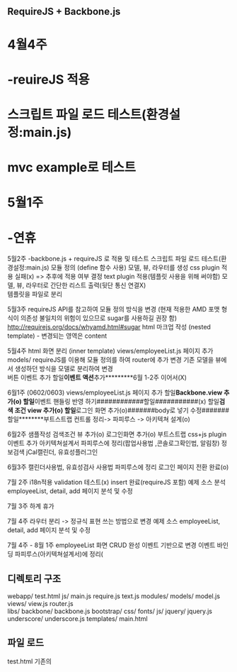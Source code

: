 ## RequireJS + Backbone.js ##
# 4월4주 
# -reuireJS 적용
# 스크립트 파일 로드 테스트(환경설정:main.js) 
# mvc example로 테스트 

# 5월1주 
# -연휴 

5월2주
-backbone.js + requireJS 로 적용 및 테스트 
스크립트 파일 로드 테스트(환경설정:main.js)
모듈 정의 (define 함수 사용) 
모델, 뷰, 라우터를 생성 
css plugin 적용 실패(x) => 추후에 적용 여부 결정
text plugin 적용(템플릿 사용을 위해 써야함)
모델, 뷰, 라우터로 간단한 리스트 출력(뒷단 통신 연결X)  
템플릿을 파일로 분리 

5월3주
requireJS API를 참고하여 모듈 정의 방식을 변경  (현재 적용한 AMD 포맷 형식이 의존성 불일치의 위험이 있으므로 sugar를 사용하길 권장 함)  http://requirejs.org/docs/whyamd.html#sugar 
html 마크업 작성 (nested template) - 변경되는 영역은 content

5월4주
html 화면 분리 (inner template)
views/employeeList.js 페이지 추가
models/
requireJS를 이용해 모듈 정의를 하여 router에 추가 변경
기존 모델을 뷰에서 생성하던 방식을 모델로 분리하여 변경   
버튼 이벤트 추가 
할일********이벤트 액션********추가*********6월 1-2주 이어서(X)

6월1주 (0602/0603)
views/employeeList.js 페이지 추가
할일********Backbone.view 추가(o)
할일********이벤트 핸들링 반영 하기############할일###########(x)
할일********검색 조건 view 추가(o)
할일********로그인 화면 추가(o)#######body로 넣기 수정#######
할일********부트스트랩 컨트롤 정리-> 파피루스 -> 아키텍쳐 설계(o) 

6월2주
샘플작성
검색조건 뷰 추가(o)
로그인화면 추가(o)
부트스트랩 css+js plugin 이벤트 추가
아키텍쳐설계서 파피루스에 정리(팝업사용법 ,콘솔로그확인법, 알림창)
정보검색  jCal캘린더, 유효성플러그인

6월3주
캘린더사용법, 유효성검사 사용법 파피루스에 정리
로그인 페이지 전환 완료(o)

7월 2주 
i18n적용
validation 테스트(x)
insert 완료(requireJS 포함)
예제 소스 분석 employeeList, detail, add 페이지 분석 및 수정

7월 3주
하계 휴가

7월 4주
라우터 분리 -> 정규식 표현 쓰는 방법으로 변경
예제 소스 employeeList, detail, add 페이지 분석 및 수정

7월 4주 - 8월 1주
employeeList 화면 CRUD 완성
이벤트 기반으로 변경
이벤트 바인딩 파피루스(아키텍쳐설계서)에 정리(


## 디렉토리 구조 ##
webapp/
    test.html
    js/
        main.js
        require.js
        text.js 
        modules/
            models/
                model.js      
            views/
                view.js
            router.js   
        libs/
            backbone/
                backbone.js
            bootstrap/
                css/
                fonts/
                js/
            jquery/
                jquery.js
            underscore/
                underscore.js 
        templates/
            main.html

## 파일 로드 ##   
test.html 
기존의 <script> 태그를 사용하지 않고 스크립트 자체로 로딩을 하기 위해 최초 파일에 정의 
1. 로드를  할 파일을 data-main속성을 써서 js/main으로 경로 지정  (baseUrl은 js가 된다.) 
2. 같은 곳에 requireJS 라이브러리를 import 해준다. 
3. view가 보여질 div를 지정한다. 
4. 실제 데이터를 넣을 부분은 템플릿으로 분리
5. 외부 css파일을 로드 할 경우 링크를 걸어준다. (css도 requireJS로 로드해야 할지 테스트 해야할 것)

main.js 
1. 설정파일(path, shim, map 등)을 지정 한다.
2. 라우터를 생성한다. 

router.js
view를 생성

model.js
모델 생성 

view.js
model을 출력 하기 위하여 탬플릿으로 담는다. 

main.html
underscore의 template 태그를 사용하여 모델을 출력

* shim:  define()으로 정의되지 않는 기존의 <script> 스타일의 스크립트들에 대한 의존성 주입 설정

* map :  기존 버전에 의존하는 모듈과 개선된 모듈이 의존하는 모듈의 버전이 달라질 수 있다. 하지만 아직 이 두 모듈이 프로젝트 내에서 공존해야 할 경우에 사용

* 개발자 도구의 > 네트워크로 로드 되는 순서를 확인할 수 있다.

